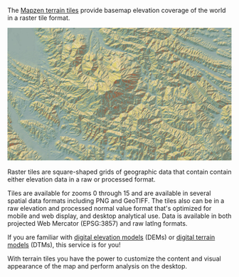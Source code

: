 The [Mapzen terrain tiles](https://mapzen.com/projects/joerd) provide basemap elevation coverage of the world in a raster tile format.

![Contents of an example terrain tile](images/mapzen-terrain-tile-example.jpg)

Raster tiles are square-shaped grids of geographic data that contain contain either elevation data in a raw or processed format.

Tiles are available for zooms 0 through 15 and are available in several spatial data formats including PNG and GeoTIFF. The tiles also can be in a raw elevation and processed normal value format that's optimized for mobile and web display, and desktop analytical use. Data is available in both projected Web Mercator (EPSG:3857) and raw latlng formats.

If you are familiar with [digital elevation models](https://en.wikipedia.org/wiki/Digital_elevation_model) (DEMs) or [digital terrain models](http://tx.technion.ac.il/~dalyot/docs/Intro-DTM.pdf) (DTMs), this service is for you!

With terrain tiles you have the power to customize the content and visual appearance of the map and perform analysis on the desktop.
